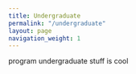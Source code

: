 ```yaml
---
title: Undergraduate
permalink: "/undergraduate"
layout: page
navigation_weight: 1
---
```


program undergraduate stuff is cool
